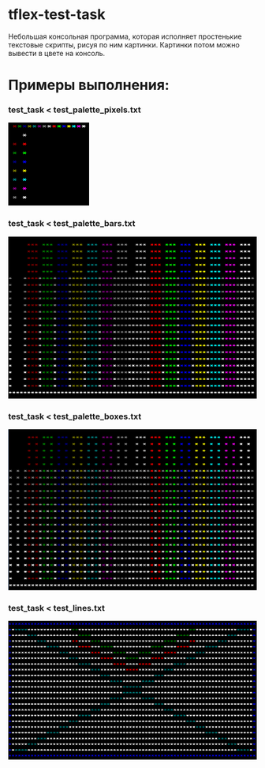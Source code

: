 # tflex-test-task
Небольшая консольная программа, которая исполняет простенькие текстовые скрипты,
рисуя по ним картинки. Картинки потом можно вывести в цвете на консоль.

# Примеры выполнения:

### test_task < test_palette_pixels.txt
![test_palette_pixels.png](images/test_palette_pixels.png)

### test_task < test_palette_bars.txt 
![test_palette_bars.png](images/test_palette_bars.png)

### test_task < test_palette_boxes.txt
![test_palette_boxes.png](images/test_palette_boxes.png)

### test_task < test_lines.txt
![test_lines.png](images/test_lines.png)
